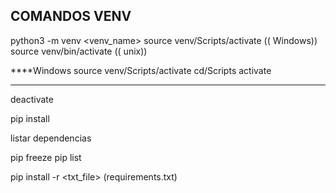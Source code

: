 ## COMANDOS VENV

python3 -m venv <venv_name>
source venv/Scripts/activate (( Windows)) 
source venv/bin/activate (( unix)) 

****Windows
source venv/Scripts/activate
cd/Scripts
activate
***
deactivate	

pip install <package>

listar dependencias

pip freeze
pip list

pip install -r <txt_file> (requirements.txt) 

